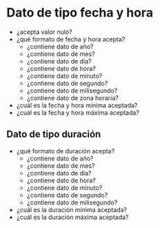 # Dato de tipo fecha y hora

- ¿acepta valor nulo?
- ¿qué formato de fecha y hora acepta?
    - ¿contiene dato de año?
    - ¿contiene dato de mes?
    - ¿contiene dato de día?
    - ¿contiene dato de hora?
    - ¿contiene dato de minuto?
    - ¿contiene dato de segundo?
    - ¿contiene dato de milisegundo?
    - ¿contiene dato de zona horaria?
- ¿cuál es la fecha y hora mínima aceptada?
- ¿cuál es la fecha y hora máxima aceptada?

## Dato de tipo duración

- ¿qué formato de duración acepta?
    - ¿contiene dato de año?
    - ¿contiene dato de mes?
    - ¿contiene dato de día?
    - ¿contiene dato de hora?
    - ¿contiene dato de minuto?
    - ¿contiene dato de segundo?
    - ¿contiene dato de milisegundo?
- ¿cuál es la duración mínima aceptada?
- ¿cuál es la duración máxima aceptada?